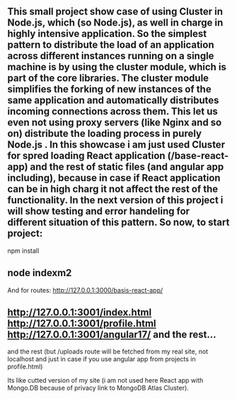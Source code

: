 This small project show case of using Cluster in Node.js, which (so Node.js),
as well  in charge in highly intensive application.
So the simplest pattern to distribute the load of an application across
different instances running on a single machine is by using the cluster module,
which is part of the core libraries. The cluster module simplifies the forking of new
instances of the same application and automatically distributes incoming connections
across them.
This let us even not using proxy servers (like Nginx and so on) 
distribute the loading process in purely Node.js .
In this showcase i am just used Cluster for spred loading React application
(/base-react-app) and the rest of static
files (and angular app including),
because in case if React application can be in high charg it not affect the rest of the functionality.
In the next version of this project i will show testing and error handeling for different situation of this pattern.
So now, to start project:
------

npm install

node indexm2
------
And for routes:
http://127.0.0.1:3000/basis-react-app/

http://127.0.0.1:3001/index.html
http://127.0.0.1:3001/profile.html
http://127.0.0.1:3001/angular17/
and the rest...
---------


and the rest (but /uploads route will be fetched from my real site,
not localhost and just in case if you use angular app from projects in profile.html)

Its like cutted version of my site (i am not used here React app with Mongo.DB
because of privacy link to MongoDB Atlas Cluster).
